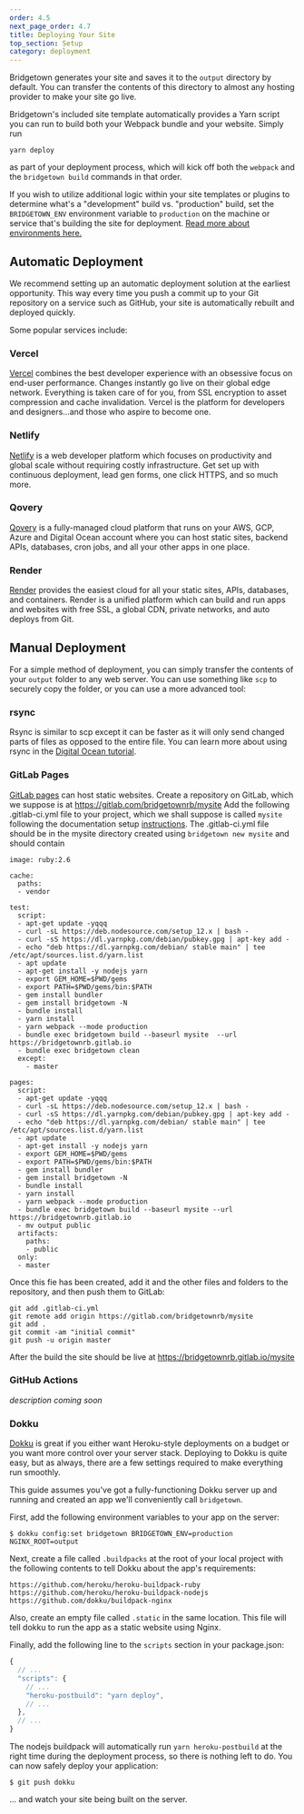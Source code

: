 ```yaml
---
order: 4.5
next_page_order: 4.7
title: Deploying Your Site
top_section: Setup
category: deployment
---
```


Bridgetown generates your site and saves it to the `output` directory by default. You can
transfer the contents of this directory to almost any hosting provider to make
your site go live.

Bridgetown's included site template automatically provides a Yarn script you can run to
build both your Webpack bundle and your website. Simply run

```shell
yarn deploy
```

as part of your deployment process, which will kick off both the `webpack` and the `bridgetown build` commands in that order.

If you wish to utilize additional logic within your site templates or plugins to
determine what's a "development" build vs. "production" build, set the `BRIDGETOWN_ENV`
environment variable to `production` on the machine or service that's building the
site for deployment. [Read more about environments here.](/docs/configuration/environments/)

## Automatic Deployment

We recommend setting up an automatic deployment solution at the earliest opportunity. This way every time you push a commit up to your Git repository on a service such as GitHub, your site is automatically rebuilt and deployed quickly.

Some popular services include:

### Vercel

[Vercel](https://www.vercel.com) combines the best developer experience with an obsessive focus on end-user performance. Changes instantly go live on their global edge network. Everything is taken care of for you, from SSL encryption to asset compression and cache invalidation. Vercel is the platform for developers and designers…and those who aspire to become one.

### Netlify

[Netlify](https://www.netlify.com) is a web developer platform which focuses on productivity and global scale without requiring costly infrastructure. Get set up with continuous deployment, lead gen forms, one click HTTPS, and so much more.

### Qovery

[Qovery](https://qovery.com) is a fully-managed cloud platform that runs on your AWS, GCP, Azure and Digital Ocean account where you can host static sites, backend APIs, databases, cron jobs, and all your other apps in one place.

### Render

[Render](https://render.com) provides the easiest cloud for all your static sites, APIs, databases, and containers. Render is a unified platform which can build and run apps and websites with free SSL, a global CDN, private networks, and auto deploys from Git.

## Manual Deployment

For a simple method of deployment, you can simply transfer the contents of your `output` folder to any web server. You can use something like `scp` to securely copy the folder, or you can use a more advanced tool:

### rsync

Rsync is similar to scp except it can be faster as it will only send changed
parts of files as opposed to the entire file. You can learn more about using
rsync in the [Digital Ocean tutorial](https://www.digitalocean.com/community/tutorials/how-to-use-rsync-to-sync-local-and-remote-directories-on-a-vps).

### GitLab Pages

[GitLab pages](https://docs.gitlab.com/ee/user/project/pages/) can host static websites. Create a repository on GitLab, 
which we suppose is at https://gitlab.com/bridgetownrb/mysite
Add the following .gitlab-ci.yml file to your project, which we shall suppose is called `mysite` following the documentation setup [instructions](/docs/). The .gitlab-ci.yml file should be in the mysite directory created using `bridgetown new mysite` and should contain

```
image: ruby:2.6

cache:
  paths:
  - vendor

test:
  script:
  - apt-get update -yqqq
  - curl -sL https://deb.nodesource.com/setup_12.x | bash -
  - curl -sS https://dl.yarnpkg.com/debian/pubkey.gpg | apt-key add -
  - echo "deb https://dl.yarnpkg.com/debian/ stable main" | tee /etc/apt/sources.list.d/yarn.list
  - apt update
  - apt-get install -y nodejs yarn
  - export GEM_HOME=$PWD/gems
  - export PATH=$PWD/gems/bin:$PATH
  - gem install bundler
  - gem install bridgetown -N
  - bundle install
  - yarn install
  - yarn webpack --mode production
  - bundle exec bridgetown build --baseurl mysite  --url https://bridgetownrb.gitlab.io
  - bundle exec bridgetown clean
  except:
    - master

pages:
  script:
  - apt-get update -yqqq
  - curl -sL https://deb.nodesource.com/setup_12.x | bash -
  - curl -sS https://dl.yarnpkg.com/debian/pubkey.gpg | apt-key add -
  - echo "deb https://dl.yarnpkg.com/debian/ stable main" | tee /etc/apt/sources.list.d/yarn.list
  - apt update
  - apt-get install -y nodejs yarn
  - export GEM_HOME=$PWD/gems
  - export PATH=$PWD/gems/bin:$PATH
  - gem install bundler
  - gem install bridgetown -N
  - bundle install
  - yarn install
  - yarn webpack --mode production
  - bundle exec bridgetown build --baseurl mysite --url https://bridgetownrb.gitlab.io
  - mv output public
  artifacts:
    paths:
    - public
  only:
  - master

```
Once this fie has been created, add it and the other files and folders to the repository, and then push them to GitLab:

```
git add .gitlab-ci.yml
git remote add origin https://gitlab.com/bridgetownrb/mysite
git add .
git commit -am "initial commit"
git push -u origin master
```

After the build the site should be live at https://bridgetownrb.gitlab.io/mysite

### GitHub Actions

_description coming soon_

### Dokku

[Dokku](http://dokku.viewdocs.io/dokku) is great if you either want Heroku-style
deployments on a budget or you want more control over your server stack.
Deploying to Dokku is quite easy, but as always, there are a few settings
required to make everything run smoothly.

This guide assumes you've got a fully-functioning Dokku server up and running
and created an app we'll conveniently call `bridgetown`.

First, add the following environment variables to your app on the server:

```shell
$ dokku config:set bridgetown BRIDGETOWN_ENV=production NGINX_ROOT=output
```

Next, create a file called `.buildpacks` at the root of your local project with
the following contents to tell Dokku about the app's requirements:

```
https://github.com/heroku/heroku-buildpack-ruby
https://github.com/heroku/heroku-buildpack-nodejs
https://github.com/dokku/buildpack-nginx
```

Also, create an empty file called `.static` in the same location. This file will
tell dokku to run the app as a static website using Nginx.

Finally, add the following line to the `scripts` section in your package.json:

```js
{
  // ...
  "scripts": {
    // ...
    "heroku-postbuild": "yarn deploy",
    // ...
  },
  // ...
}
```

The nodejs buildpack will automatically run `yarn heroku-postbuild` at the right
time during the deployment process, so there is nothing left to do. You can now
safely deploy your application:

```shell
$ git push dokku
```

... and watch your site being built on the server.
